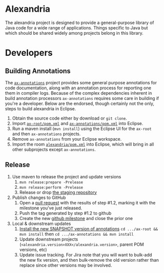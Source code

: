 # Alexandria

The alexandria project is designed to provide a general-purpose library of Java code for a wide range of applications.
Things specific to Java but which should be shared widely among projects belong in this library.

# Developers

## Building Annotations

The [`ax-annotations`](ax-annotations) project provides some general purpose annotations for code documentation, along with an annotation process for reporting one them in compiler logs.
Because of the complex dependencies inherent in build annotation processors `ax-annotations` requires some care in building if you're a developer.
Below are the endorsed, though certainly not the only, steps to build alexandria in Eclipse.

1. Obtain the source code either by download or `git clone`.
2. Import [`ax-root/pom.xml`](ax-root/pom.xml) and [`ax-annotations/pom.xml`](ax-annotations/pom.xml) into Eclipse.
3. Run a maven install (`mvn install`) using the Eclipse UI for the `ax-root` and then `ax-annotations` projects.
4. Remove `ax-annotations` from your Eclipse workspace.
5. Import the room [`alexandria/pom.xml`](pom.xml) into Eclipse, which will bring in all other subprojects except `ax-annotations`.

## Release

1. Use maven to release the project and update versions
	1. `mvn release:prepare -Prelease`
	2. `mvn release:perform -Prelease`
	3. Release or drop [the staging repository](https://oss.sonatype.org/#stagingRepositories)
2. Publish changes to GitHub
	1. Open a [pull request](https://github.com/g2forge/alexandria/pulls) with the results of step #1.2, marking it with the milestone you've just released.
	2. Push the tag generated by step #1.2 to github
	3. Create the new [github milestone](https://github.com/g2forge/alexandria/milestones) and close the prior one
4. Local & downstream updates
	1. [Install the new SNAPSHOT version of annotations](#building-annotations) `cd .../ax-root && mvn install` then `cd .../ax-annotations && mvn install` 
	2. Update downstream projects (`<alexandria.version>XXX</alexandria.version>`, parent POM versions, etc)
	3. Update issue tracking. For Jira note that you will want to bulk-add the new fix version, and then bulk-remove the old version rather than replace since other versions may be involved.